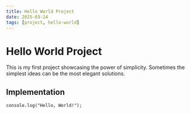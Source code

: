 ```yaml
---
title: Hello World Project
date: 2025-03-24
tags: [project, hello-world]
---
```


# Hello World Project

This is my first project showcasing the power of simplicity. Sometimes the simplest ideas can be the most elegant solutions.

## Implementation

```
console.log("Hello, World!");
```
